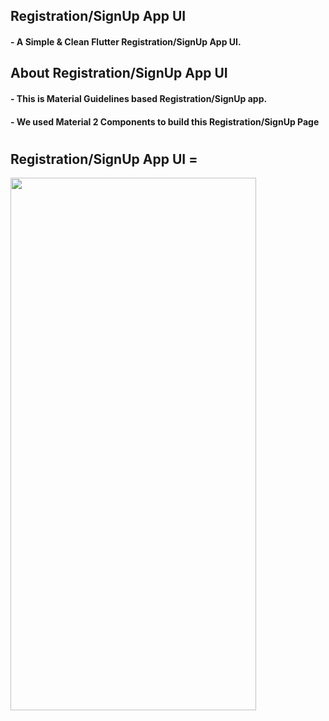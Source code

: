 ## Registration/SignUp App UI

#### - A Simple & Clean Flutter Registration/SignUp App UI.

## About Registration/SignUp App UI

#### - This is Material Guidelines based Registration/SignUp app.
#### - We used Material 2 Components to build this Registration/SignUp Page
#
#
## Registration/SignUp App UI =

<img src="https://user-images.githubusercontent.com/64002004/218254123-50cf3a1e-71c6-449a-9d89-bafe650d5538.png" width="393" height="852">

